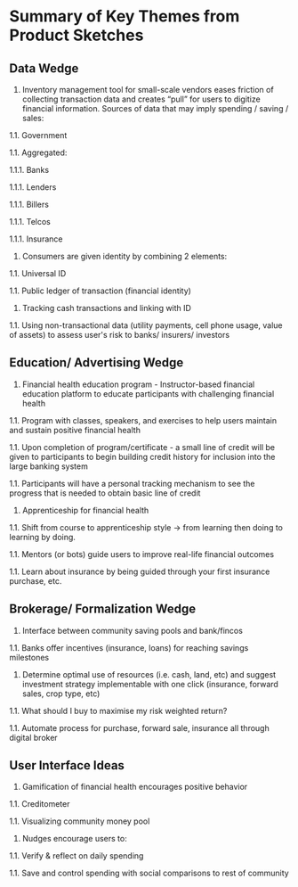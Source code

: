 # Summary of Key Themes from Product Sketches

## Data Wedge
1. Inventory management tool for small-scale vendors eases friction of collecting transaction data and creates “pull” for users to digitize financial information. Sources of data that may imply spending / saving / sales:

1.1. Government

1.1. Aggregated:

1.1.1. Banks

1.1.1. Lenders

1.1.1. Billers

1.1.1. Telcos

1.1.1. Insurance

1. Consumers are given identity by combining 2 elements:

1.1. Universal ID

1.1. Public ledger of transaction (financial identity)

1. Tracking cash transactions and linking with ID
 
1.1. Using non-transactional data (utility payments, cell phone usage, value of assets) to assess user's risk to banks/ insurers/ investors


## Education/ Advertising Wedge
1. Financial health education program - Instructor-based financial education platform to educate participants with challenging financial health

1.1. Program with classes, speakers, and exercises to help users maintain and sustain positive financial health

1.1. Upon completion of program/certificate - a small line of credit will be given to participants to begin building credit history for inclusion into the large banking system

1.1. Participants will have a personal tracking mechanism to see the progress that is needed to obtain basic line of credit

1. Apprenticeship for financial health

1.1. Shift from course to apprenticeship style → from learning then doing to learning by doing.

1.1. Mentors (or bots) guide users to improve real-life financial outcomes

1.1. Learn about insurance by being guided through your first insurance purchase, etc.

## Brokerage/ Formalization Wedge
1. Interface between community saving pools and bank/fincos

1.1. Banks offer incentives (insurance, loans) for reaching savings milestones

1. Determine optimal use of resources (i.e. cash, land, etc) and suggest investment strategy implementable with one click (insurance, forward sales, crop type, etc)

1.1. What should I buy to maximise my risk weighted return?

1.1. Automate process for purchase, forward sale, insurance all through digital broker


## User Interface Ideas
1. Gamification of financial health encourages positive behavior

1.1. Creditometer

1.1. Visualizing community money pool

1. Nudges encourage users to:

1.1. Verify & reflect on daily spending

1.1. Save and control spending with social comparisons to rest of community



